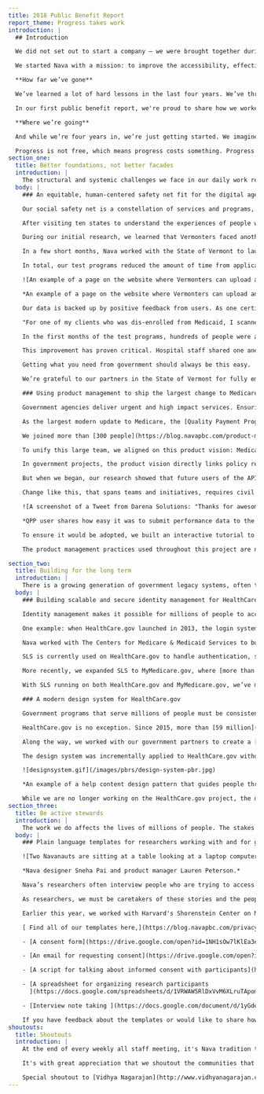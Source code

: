 ```yaml
---
title: 2018 Public Benefit Report
report_theme: Progress takes work
introduction: |
  ## Introduction

  We did not set out to start a company – we were brought together during an urgent and chaotic time to help fix HealthCare.gov. But while we were brought in as a temporary team, the issues we saw were anything but temporary. The structural and systemic challenges we saw reflected deep cracks in our civic life. Fault lines spanning generations, broken and brittle relationships between people and the government that’s meant to serve them. At the same time, we found partners and dedicated civil servants showing up, day after day, for the people. We decided, together, to find ways we could help.

  We started Nava with a mission: to improve the accessibility, effectiveness, and simplicity of government services. We formed as a public benefit corporation because we believe that all corporations have a deep social responsibility to the people affected by their work, and to the broader public. For organizations working to improve public programs that affect millions of lives, this should be the norm, not the exception.

  **How far we’ve gone**

  We’ve learned a lot of hard lessons in the last four years. We’ve thrown ourselves at the center of projects that have felt impossible at times and have learned the hard way that burnout is not a badge of honor. But we’ve also grown significantly, both as individuals and as an organization. Four years in, a team of six is now seventy, headquartered in DC with offices in San Francisco and New York, and a growing cohort of distributed employees across the country. Nava now represents over 44% women and over 46% underrepresented backgrounds in tech, with leadership represented by majority women and 45% people of color. As a public benefit corporation, our fiduciary duty is not only to our shareholders – current and former Nava employees – but to our mission and the positive impact we hope to achieve.

  In our first public benefit report, we're proud to share how we worked with and learned from our government partners to help tens of millions of people better access critical services. We scaled infrastructure for programs that process hundreds of billions of dollars each year and improved the simplicity of back-office processes to shave off decades of labor. As a whole, the programs we’ve worked to support, from Medicare to Veterans Affairs to HealthCare.gov to Medicaid, provide benefits to over a quarter of the population of the United States. But there’s still so much more work to be done.

  **Where we’re going**

  And while we’re four years in, we’re just getting started. We imagine a world where public services are trusted, efficient, and easy to use, and policy is driven by user needs. We imagine a world where companies that build and support systems for governments are held accountable, and where technology is applied for problems that suit it, in ways that open doors, not build barriers. And while these are lofty goals, they’re neither easy nor inevitable.

  Progress is not free, which means progress costs something. Progress costs time, effort, attention, patience. Progress takes work, work we’re grateful to be a part of, work that involves civil servants, caseworkers, policymakers, work that will take years and decades to realize, work we hope you’ll take part in too.
section_one:
  title: Better foundations, not better facades
  introduction: |
    The structural and systemic challenges we face in our daily work reflect deep cracks in our civic life. Fault lines spanning generations, broken and brittle relationships between people and the government that’s meant to serve them. Yet, day after day, dedicated civil servants show up to do what they can to make things better for the American people. They've taught us that to truly spark change, we must always resist the quick fix in favor of pursuing the underlying cause. We must build better foundations, not better facades.
  body: |
    ### An equitable, human-centered safety net fit for the digital age

    Our social safety net is a constellation of services and programs, but it’s often an obstacle course where, the more help you need, the harder it gets. In [a nationwide initiative](https://statescoop.com/five-states-to-modernize-eligibility-systems-in-new-pilot-partnership/) to build an equitable, human-centered safety net fit for the digital age, Nava partnered with Code for America and the Center on Budget and Policy Priorities. Our mission: to radically improve government services for people who find themselves living at or below the poverty line.

    After visiting ten states to understand the experiences of people who rely on and manage the social safety net every day, the initiative launched five small-scale pilot sites around the country. Nava partnered with the State of Vermont to make it easier for people to access state-administered benefits like free or low-cost health care and assistance paying for food, fuel, and daily expenses. Recognizing that accessing public assistance programs can be difficult for the people who need them and for the people who manage them, we're focusing our work with Vermont on improving experiences for both beneficiaries and State staff.

    During our initial research, we learned that Vermonters faced another hurdle after completing the complicated application process: documents to prove their eligibility. The State of Vermont wanted to address the burden of document submission and minimize the expense of time and money people incurred at this step.

    In a few short months, Nava worked with the State of Vermont to launch two test programs that have made measurable improvements. Before, people had to mail or deliver documents in-person during business hours, spending money on postage or transportation to do so. Now, they can submit documents on their own time, from wherever they are, using the device they have, whether it’s mobile, tablet, or desktop. As a result, 30 percent of people submitted outside of business hours and 50 percent used a mobile device to submit.

    In total, our test programs reduced the amount of time from application submission to benefits processing by 40 percent. Before, the majority of applicants waited days for their documents to arrive through the mail and longer for them to be processed; only 11 percent were able to submit within one day. During the test programs, 55 percent of applicants were able to submit their documents in one day.

    ![An example of a page on the website where Vermonters can upload and submit documents needed for eligibility. The text on the screenshot of the page reads: "Upload all documents requested of your household that you have been asked to send, one at a time."](/images/pbrs/uploader.png)

    *An example of a page on the website where Vermonters can upload and submit documents needed for eligibility.*

    Our data is backed up by positive feedback from users. As one certified assister—someone who helps people understand, apply, and enroll in public assistance services—shared:

    "For one of my clients who was dis-enrolled from Medicaid, I scanned and uploaded his income verification [using the new documentation uploader]. Within three hours, I was able to call him and tell him his Medicaid was active. It was amazing."

    In the first months of the test programs, hundreds of people were able to quickly submit verification documents. And, the State of Vermont is on track to provide this service to every Vermonter applying for any human services program by the end of 2019. In the meantime, we worked with the State to expand use cases that the uploader could support, including helping people with urgent medical needs submit documents to get health care coverage within hours.

    This improvement has proven critical. Hospital staff shared one anecdote about a deaf father of four who urgently needed cancer screening but was unable to schedule the expensive tests until he had coverage. “In his case, [using the uploader] was huge. Everybody was standing with bated breath waiting for his Medicaid to be active so we could get him scheduled,” said a hospital staffer.

    Getting what you need from government should always be this easy.

    We’re grateful to our partners in the State of Vermont for fully embracing a human-centered approach and supporting the eventual open sourcing of this work so it can be adopted and implemented in other states.

    ### Using product management to ship the largest change to Medicare

    Government agencies deliver urgent and high impact services. Ensuring that these services are human-centered and built on time and on budget is no small feat. When we got the chance to partner with The Centers for Medicare & Medicaid Services to improve the accessibility, effectiveness, and simplicity of Medicare's Quality Payment Program, we understood the incredible potential for positive change. We also understood what it would take to get the job done: a strong product management practice.

    As the largest modern update to Medicare, the [Quality Payment Program ](https://www.cms.gov/newsroom/fact-sheets/quality-payment-program)(QPP) is designed to push the [$705 billion](https://www.cms.gov/research-statistics-data-and-systems/statistics-trends-and-reports/nationalhealthexpenddata/nhe-fact-sheet.html) Medicare ecosystem forward. QPP is changing how Medicare providers are paid, rewarding doctors for the quality and value of care rather than volume of services. Aligning doctors' financial incentives with the best outcomes for patients ensures that [34 million Medicare Part B](https://www.cms.gov/Research-Statistics-Data-and-Systems/Statistics-Trends-and-Reports/CMS-Fast-Facts/index.html) beneficiaries get the highest quality health care.

    We joined more than [300 people](https://blog.navapbc.com/product-management-in-government-why-its-essential-when-the-stakes-are-high-8932b2e98272), including civil servants from CMS, the United States Digital Service, and a cohort of contractors to build the technical architecture that would allow the federal government to gather and evaluate performance data about health care quality and adjust Medicare payments accordingly. 

    To unify this large team, we aligned on this product vision: Medicare’s Quality Payment Program delivers real-time, actionable feedback to doctors so that they can deliver high quality, cost-effective care to patients. 

    In government projects, the product vision directly links policy requirements with user needs. It also provides a common goal to prioritize everyone’s efforts against. In this case, the product vision enabled us to build the first open application programming interface (API) in the history of similar programs at CMS. Our API is now used by providers, registries, and electronic health record companies who submit the performance data of over half a million clinicians. It’s processed more than 44,000 submissions in one day and has been up and running 99.99% of the time.

    But when we began, our research showed that future users of the API were nervous. Previous attempts at similar programs had opaque results. It was incumbent on us to prove that change is possible. 

    Change like this, that spans teams and initiatives, requires civil servants and contractors alike to use product thinking. Product thinking helps to draw connections between silos and map out the pieces, players, and channels needed to create a human-centered service. In this case, that meant we had to do more than just release the API. 

    ![A screenshot of a Tweet from Darena Solutions: "Thanks for awesome #QPP API. Made integration of measure lists in our #MIPS mobile app a breeze."](/images/pbrs/QPP-pbcreport.png)

    *QPP user shares how easy it was to submit performance data to the API.*

    To ensure it would be adopted, we built an interactive tutorial to guide providers, registries, and electronic health record companies through the process of submitting performance data to the API. We also created Google Groups so people could support and learn from each other. These pieces were released in a beta so clinicians, administrators, and developers could test it all out with little risk. Thanks to the product road map, we had the time and resources to safely implement all the tools and networks required for QPP’s success.

    The product management practices used throughout this project are now being replicated across CMS to help other teams efficiently deliver human-centered policies and services. And, the provision of open tools and networks means that Medicare can continue to innovate and drive improvements for years to come.

section_two:
  title: Building for the long term
  introduction: |
    There is a growing generation of government legacy systems, often the first digital systems of their kind, that need to be replaced. Rebuilding and remaking a system that is deeply intertwined with a program’s mission can be delicate, risky work. In close collaboration with our partners, we take a profoundly long-term perspective in order to deliver the right thing for right now and for years to come.
  body: |
    ### Building scalable and secure identity management for HealthCare.gov and MyMedicare.gov

    Identity management makes it possible for millions of people to access critical government services. But if identity systems are built on brittle technology or if it's confusing to log in, remember passwords, verify your identity, or create new accounts, people can be locked out of programs entirely.

    One example: when HealthCare.gov launched in 2013, the login system had serious performance issues and [suffered frequent outages](https://www.wired.com/2014/06/healthcare-gov-revamp/), preventing millions of Americans from easily enrolling in health care coverage.

    Nava worked with The Centers for Medicare & Medicaid Services to build the Scalable Login System (SLS) to address the scaling issues with HealthCare.gov's original enterprise software. SLS makes identity management safe and simple for users and easy to maintain for government agencies. It’s also exponentially more cost-effective: SLS was built with open source software, was more than 90 percent [cheaper to build](https://medium.com/@kan_academy/how-healthcare-gov-made-good-federal-contractors-possible-2bce4fe1db84), and is 90 percent cheaper to maintain annually than the legacy, proprietary system.

    SLS is currently used on HealthCare.gov to handle authentication, store sensitive user information, and manage identities for more than [20 million accounts](https://blog.navapbc.com/the-billion-user-load-test-ffb035aeb2d6). And it can support much more: SLS has been load [tested to support a billion users](https://blog.navapbc.com/the-billion-user-load-test-ffb035aeb2d6)—50 times what it currently handles.

    More recently, we expanded SLS to MyMedicare.gov, where [more than 34 million account holders](https://www.cms.gov/Research-Statistics-Data-and-Systems/Statistics-Trends-and-Reports/CMS-Fast-Facts/index.html) view benefits and manage claims. Instead of building an entirely new system from scratch, we worked with our government partners to reuse technology we’d already tried and tested at scale on Healthcare.gov. But that doesn’t mean we cut any corners. In migrating MyMedicare.gov to the new login system, we went the extra mile, ensuring data wasn't lost and minimizing downtime to one hour to ensure a smooth and seamless transition. 

    With SLS running on both HealthCare.gov and MyMedicare.gov, we’ve made improvements and added features that benefited both sites in one fell swoop. We added new API functionality with support for modern protocols so SLS can be extended and used for years to come. Looking ahead, we’re taking what we’ve learned while building SLS to the state level, leveraging our experience to help agencies of all sizes safely and securely reduce costs and technical maintenance.

    ### A modern design system for HealthCare.gov

    Government programs that serve millions of people must be consistent, simple, and accessible for all. But many services are built by multiple contractors, each with their own processes and codebases, resulting in disjointed and inconsistent experiences. Design systems can help bridge the divide, encourage collaboration, and empower each team to efficiently build consistent experiences.

    HealthCare.gov is no exception. Since 2015, more than [59 million](https://www.cms.gov/newsroom/fact-sheets/health-insurance-exchanges-2019-open-enrollment-report#_ftn5) health insurance applications and re-enrollments have been processed through the site. But it’s [not always been an easy experience](https://www.wired.com/2014/06/healthcare-gov-revamp/). Guided by a set of design principles, we designed and built services that [efficiently shepherd people towards the right health care coverage ](https://blog.navapbc.com/help-and-guidance-content-patterns-for-healthcare-gov-19997a1d7b1e)that meets their needs.

    Along the way, we worked with our government partners to create a [design system](https://design.cms.gov/) for the Centers for Medicare & Medicaid Services (CMS). It’s a set of open source design and front-end development resources for creating Section 508 compliant, responsive, and accessible websites. By providing a set of common components and proven patterns, the design system enables teams to quickly create prototypes and get feedback from real users. Bug fixes and improvements can be tackled globally. And, adopting projects can immediately benefit by updating their design system package.

    The design system was incrementally applied to HealthCare.gov without the introduction of unintended side-effects thanks to our [technical approach](https://blog.navapbc.com/building-a-design-system-for-healthcare-gov-20dc1a833ab3). We chose to use Sass and React because much of the existing HealthCare.gov front-end, as well as new work underway, use them. Our architecture and naming conventions favor clarity, scalability, and resilience over brevity. For example, we namespace CSS class names to avoid conflicts with other libraries and existing code. As a result, the design system's stylesheets can be added to the codebase without changing the existing styles. And, the inclusion of utility classes supports rapid prototyping of new patterns, while still utilizing the design system's design language.

    ![designsystem.gif](/images/pbrs/design-system-pbr.jpg)

    *An example of a help content design pattern that guides people through what can oftentimes be a deeply personal process, one that will determine how they care for themselves and their family*

    While we are no longer working on the HealthCare.gov project, the design system has had a ripple effect across government. In 2018, CMS began requiring the use of the [CMS Design System](https://design.cms.gov/) for all new development projects. Other agencies have adopted it as well. Aspects of our technical and design approaches were incorporated in [Version 2 of the U.S. Web Design System](https://designsystem.digital.gov/), influencing how many government sites are designed and built. We’re excited to see how both of these design systems will continue to benefit each other. In the meantime, the CMS Design System is [freely available for anyone to use](https://design.cms.gov/).
section_three:
  title: Be active stewards
  introduction: |
    The work we do affects the lives of millions of people. The stakes are extremely high, so the standards we hold ourselves to must be even higher. In order to meet them, we listen closely to the communities we serve and strive to develop a nuanced and insightful understanding of their experiences and needs. Being stewards of these stories is a privilege. It means we can build tools that will be lasting, accessible, and truly helpful to the people who need them. We then document what we do and learn from the work of others so that we can all hold safe what’s entrusted to us.
  body: |
    ### Plain language templates for researchers working with and for government

    ![Two Navanauts are sitting at a table looking at a laptop computer and pink sticky notes.](/images/pbrs/nava-creativemornings.png)

    *Nava designer Sneha Pai and product manager Lauren Peterson.*

    Nava’s researchers often interview people who are trying to access government services because they’re in a challenging moment in their lives. Telling a stranger that you can’t afford groceries or are in debt after medical procedures is difficult. It’s our job to create a safe space for these stories to be shared.

    As researchers, we must be caretakers of these stories and the people who share them by explaining our process and how we protect their privacy in plain language. When people can easily understand exactly how we use what they share to make government services simple, effective, and accessible for people like them, they’re better able to decide if they want to take part in our research.

    Earlier this year, we worked with Harvard's Shorenstein Center on Media, Politics and Public Policy to make plain language templates to help researchers everywhere easily honor the participant’s right to privacy. These templates are informed by our work across our portfolio. We first created them to make it easy for Nava researchers to quickly deploy these practices on our projects, and we’re sharing them here in hopes they’ll help others do the same.

    [ Find all of our templates here,](https://blog.navapbc.com/privacy-protocols-for-researchers-f98d3de1830a) including ones for:

    - [A consent form](https://drive.google.com/open?id=1NH1sOw7lKlEa3eMiUoO6DILFe6atUZjiQvfMXw5wtAY)

    - [An email for requesting consent](https://drive.google.com/open?id=1ehw0MYqXBk4-iaVlfEhM4krBK-lFth5JzxiaoFRWaD4)

    - [A script for talking about informed consent with participants](https://docs.google.com/document/d/1EBPz5FQlAxx_FlNXXk5R_lIzU3xAJk7gdmlYHIw52cE/edit#heading=h.uen65ig5l9lb)

    - [A spreadsheet for organizing research participants
      ](https://docs.google.com/spreadsheets/d/1VRWAW5RlDxVvM6XLruTApomCKehw1TKZz-_6QW5hvFI/edit?usp=sharing)

    - [Interview note taking ](https://docs.google.com/document/d/1yGdejE7D5Yl25BuLUFJ4CjiilUZEnApj5aPzZLzuDrw/edit)

    If you have feedback about the templates or would like to share how you’re using them, we’d love to hear from you. Let us know what you think by sending a note to [design@navapbc.com.](mailto:design@navapbc.com)
shoutouts:
  title: Shoutouts
  introduction: |
    At the end of every weekly all staff meeting, it's Nava tradition to show appreciation by "shouting out" particularly special things Navanauts did that week. It's a privilege to close our week with gratitude for the work and each other.

    It's with great appreciation that we shoutout the communities that support us, teach us, and cheer us on. Thank you Nava staff, alums, partners, advisors, friends, and last but not least, the Navatots who were born this past year for making the work in this report possible. For the complete list of Navafriends, see the [shoutout roll call](https://www.navapbc.com/uploads/nava-public-benefit-report-2018.pdf) at the end of the report  🎉

    Special shoutout to [Vidhya Nagarajan](http://www.vidhyanagarajan.com/) for the illustrations in this report.
---
```

